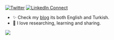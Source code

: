 [![Twitter](https://img.shields.io/twitter/url/https/twitter.com/cloudposse.svg?style=social&label=Follow%20%40notingolmo)](https://twitter.com/notingolmo)
[![LinkedIn Connect](https://img.shields.io/badge/%20-Connect-black?color=14171A&labelColor=212121&logo=linkedin&logoColor=ffcc80)](https://www.linkedin.com/in/erhan-bagdemir/)


* ✨ Check my [blog](https://reevik.net) its both English and Turkish.
* 🌱 I love researching, learning and sharing. 


<img src="https://github-readme-stats.vercel.app/api?username=reevik&&show_icons=true&title_color=#263238&icon_color=bb2acf&text_color=#263238&bg_color=#CFD8DC">

<!--
**reevik/reevik** is a ✨ _special_ ✨ repository because its `README.md` (this file) appears on your GitHub profile.

Here are some ideas to get you started:

- 🔭 I’m currently working on ...
- 🌱 I’m currently learning ...
- 👯 I’m looking to collaborate on ...
- 🤔 I’m looking for help with ...
- 💬 Ask me about ...
- 📫 How to reach me: ...
- 😄 Pronouns: ...
- ⚡ Fun fact: ...
-->
